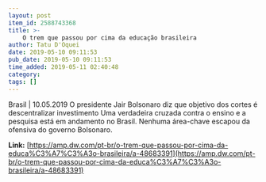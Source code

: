 ```yaml
---
layout: post
item_id: 2588743368
title: >-
    O trem que passou por cima da educação brasileira
author: Tatu D'Oquei
date: 2019-05-10 09:11:53
pub_date: 2019-05-10 09:11:53
time_added: 2019-05-11 02:40:48
category: 
tags: []
---
```


Brasil | 10.05.2019 O presidente Jair Bolsonaro diz que objetivo dos cortes é descentralizar investimento Uma verdadeira cruzada contra o ensino e a pesquisa está em andamento no Brasil. Nenhuma área-chave escapou da ofensiva do governo Bolsonaro.

**Link:** [https://amp.dw.com/pt-br/o-trem-que-passou-por-cima-da-educa%C3%A7%C3%A3o-brasileira/a-48683391](https://amp.dw.com/pt-br/o-trem-que-passou-por-cima-da-educa%C3%A7%C3%A3o-brasileira/a-48683391)

